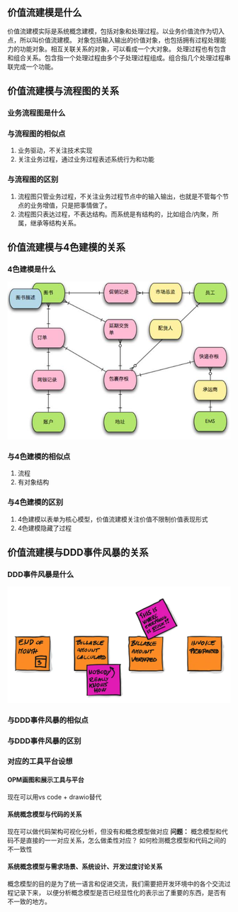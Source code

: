 ## 价值流建模是什么
价值流建模实际是系统概念建模，包括对象和处理过程。以业务价值流作为切入点，所以叫价值流建模。
对象包括输入输出的价值对象，也包括拥有过程处理能力的功能对象。相互关联关系的对象，可以看成一个大对象。
处理过程也有包含和组合关系。包含指一个处理过程由多个子处理过程组成。组合指几个处理过程串联完成一个功能。

## 价值流建模与流程图的关系
### 业务流程图是什么
### 与流程图的相似点
1. 业务驱动，不关注技术实现
2. 关注业务过程，通过业务过程表述系统行为和功能

### 与流程图的区别
1. 流程图只管业务过程，不关注业务过程节点中的输入输出，也就是不管每个节点的业务增值，只是把事情做了。
2. 流程图只表达过程，不表达结构。而系统是有结构的，比如组合/内聚，所属，继承等结构关系。


## 价值流建模与4色建模的关系
### 4色建模是什么
![4cloloremodel](./cases/4colormodeling.jpg)  

### 与4色建模的相似点
1. 流程
2. 有对象结构
### 与4色建模的区别
 1. 4色建模以表单为核心模型，价值流建模关注价值不限制价值表现形式
 2. 4色建模隐藏了过程

## 价值流建模与DDD事件风暴的关系
### DDD事件风暴是什么
![eventstorming](./cases/eventstorming.jpg)  

### 与DDD事件风暴的相似点
### 与DDD事件风暴的区别
 

### 对应的工具平台设想
#### OPM画图和展示工具与平台
现在可以用vs code + drawio替代
#### 系统概念模型与代码的关系
现在可以做代码架构可视化分析，但没有和概念模型做对应
**问题：**
概念模型和代码不是直接的一一对应关系，怎么做柔性对应？
如何检测概念模型和代码之间的不一致性
#### 系统概念模型与需求场景、系统设计、开发过度讨论关系
概念模型的目的是为了统一语言和促进交流，我们需要把开发环境中的各个交流过程记录下来，
以便分析概念模型是否已经显性化的表示出了重要的东西，是否有不一致的地方。
